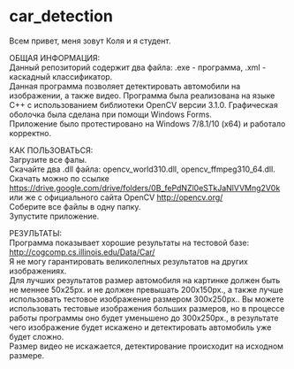 # car_detection
Всем привет, меня зовут Коля и я студент.

ОБЩАЯ ИНФОРМАЦИЯ:  
Данный репозиторий содержит два файла: .exe - программа, .xml - каскадный классификатор.  
Данная программа позволяет детектировать автомобили на изображении, а также видео. Программа была реализована на языке C++ с использованием библиотеки OpenCV версии 3.1.0. Графическая оболочка была сделана при помощи Windows Forms.    
Приложение было протестировано на Windows 7/8.1/10 (x64) и работало корректно.

КАК ПОЛЬЗОВАТЬСЯ:  
Загрузите все фалы.  
Скачайте два .dll файла: opencv_world310.dll, opencv_ffmpeg310_64.dll.  Скачать можно по ссылке https://drive.google.com/drive/folders/0B_fePdNZl0eSTkJaNlVVMng2V0k   или же с официального сайта OpenCV http://opencv.org/  
Соберите все файлы в одну папку.   
Зупустите приложение.  

РЕЗУЛЬТАТЫ:  
Программа показывает хорошие результаты на тестовой базе: http://cogcomp.cs.illinois.edu/Data/Car/   
Я не могу гарантировать великолепных результатов на других изображениях.  
Для лучших результатов размер автомобиля на картинке должен быть не меннее 50x25px. и не должен превышать 200x150px., а также лучше использовать тестовое изображение размером 300x250px.. Вы можете использовать тестовые изображения больших размеров, но в процессе работы программы оно будет уменьшено до 300x250px., в результате чего изображение будет искажено и детектировать автомобиль уже будет сложно.  
Размер видео не искажается, детектирование происходит на исходном размере.
